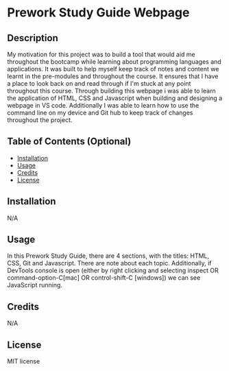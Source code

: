 # Prework Study Guide Webpage

## Description


My motivation for this project was to build a tool that would aid me throughout the bootcamp while learning about programming languages and applications. It was built to help myself keep track of notes and content we learnt in the pre-modules and throughout the course. It ensures that I have a place to look back on and read through if I'm stuck at any point throughout this course. Through building this webpage i was able to learn the application of HTML, CSS and Javascript when building and designing a webpage in VS code. Additionally I was able to learn how to use the command line on my device and Git hub to keep track of changes throughout the project.

## Table of Contents (Optional)

- [Installation](#installation)
- [Usage](#usage)
- [Credits](#credits)
- [License](#license)

## Installation

N/A

## Usage

In this Prework Study Guide, there are 4 sections, with the titles: HTML, CSS, Git and Javascript. There are note about each topic. Additionally, if DevTools console is open (either by right clicking and selecting inspect OR command-option-C[mac] OR control-shift-C [windows]) we can see JavaScript running. 

## Credits

N/A

## License

MIT license

